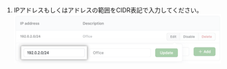 1. IPアドレスもしくはアドレスの範囲をCIDR表記で入力してください。 ![IP アドレスを追加する [Key] フィールド](/assets/images/help/security/ip-address-edit-field.png)
